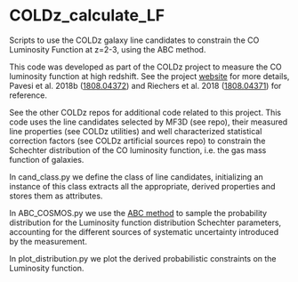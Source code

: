 # COLDz_calculate_LF
Scripts to use the COLDz galaxy line candidates to constrain the CO Luminosity Function at z=2-3, using the ABC method.

This code was developed as part of the COLDz project to measure the CO luminosity function at high redshift. See the project [website](http://coldz.astro.cornell.edu) for more details, Pavesi et al. 2018b ([1808.04372](https://arxiv.org/abs/1808.04372)) and Riechers et al. 2018 ([1808.04371](https://arxiv.org/abs/1808.04371)) for reference. 

See the other COLDz repos for additional code related to this project.
This code uses the line candidates selected by MF3D (see repo), their measured line properties (see COLDz utilities) and well characterized statistical correction factors (see COLDz artificial sources repo) to constrain the Schechter distribution of the CO luminosity function, i.e. the gas mass function of galaxies.

In cand_class.py we define the class of line candidates, initializing an instance of this class extracts all the appropriate, derived properties and stores them as attributes.

In ABC_COSMOS.py we use the [ABC method](https://en.wikipedia.org/wiki/Approximate_Bayesian_computation) to sample the probability distribution for the Luminosity function distribution Schechter parameters, accounting for the different sources of systematic uncertainty introduced by the measurement.

In plot_distribution.py we plot the derived probabilistic constraints on the Luminosity function.

